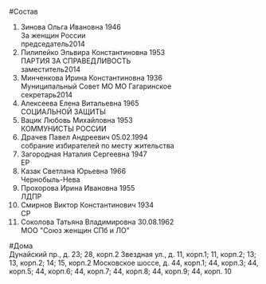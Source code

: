 #Состав  
1. Зинова Ольга Ивановна 1946  
    За женщин России  
    председатель2014  
2. Пилипейко Эльвира Константиновна 1953  
    ПАРТИЯ ЗА СПРАВЕДЛИВОСТЬ  
    заместитель2014  
3. Минченкова Ирина Константиновна 1936  
    Муниципальный Совет МО МО Гагаринское  
    секретарь2014  
4. Алексеева Елена Витальевна 1965  
    СОЦИАЛЬНОЙ ЗАЩИТЫ  
5. Вацик Любовь Михайловна 1953  
    КОММУНИСТЫ РОССИИ  
6. Драчев Павел Андреевич 05.02.1994  
    собрание избирателей по месту жительства  
7. Загородная Наталия Сергеевна 1947  
    ЕР  
8. Казак Светлана Юрьевна 1966  
    Чернобыль-Нева  
9. Прохорова Ирина Ивановна 1955  
    ЛДПР  
10. Смирнов Виктор Константинович 1934  
    СР  
11. Соколова Татьяна Владимировна 30.08.1962  
    МОО "Союз женщин СПб и ЛО"  
  
#Дома  
Дунайский пр., д. 23; 28, корп.2 Звездная ул., д. 11, корп.1; 11, корп.2; 13; 13, корп.2; 14; 15, корп.2 Московское шоссе, д. 44, корп.1; 44, корп.З; 44, корп.5; 44, корп.6; 44, корп.7; 44, корп.8; 44, корп.9; 44, корп. 10  
  
